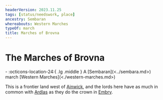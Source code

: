 ```yaml
---
headerVersion: 2023.11.25
tags: [status/needswork, place]
ancestry: Sembaran
whereabouts: Western Marches
typeOf: march
title: Marches of Brovna
---
```

# The Marches of Brovna
<div class="grid cards ext-narrow-margin ext-one-column" markdown>
-    :octicons-location-24:{ .lg .middle } A [Sembaran](<../sembara.md>) march [Western Marches](<./western-marches.md>)  
</div>


This is a frontier land west of [Ainwick](<../barony-of-ainwick/ainwick.md>), and the lords here have as much in common with [Ardlas](<../../zimkova/ardlas.md>) as they do the crown in [Embry](<../heartlands/embry.md>). 